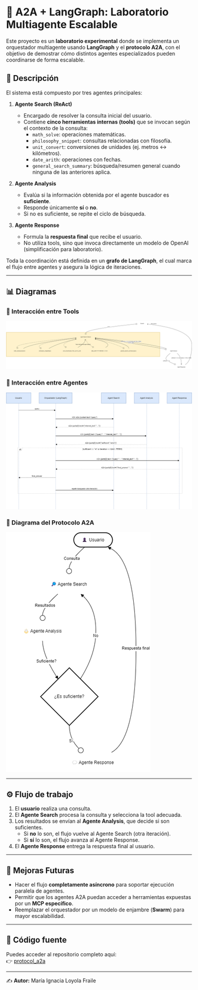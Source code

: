 # 🧩 A2A + LangGraph: Laboratorio Multiagente Escalable

Este proyecto es un **laboratorio experimental** donde se implementa un orquestador multiagente usando **LangGraph** y el **protocolo A2A**, con el objetivo de demostrar cómo distintos agentes especializados pueden coordinarse de forma escalable.

## 🚀 Descripción

El sistema está compuesto por tres agentes principales:

1. **Agente Search (ReAct)**  
   - Encargado de resolver la consulta inicial del usuario.  
   - Contiene **cinco herramientas internas (tools)** que se invocan según el contexto de la consulta:  
     - `math_solve`: operaciones matemáticas.  
     - `philosophy_snippet`: consultas relacionadas con filosofía.  
     - `unit_convert`: conversiones de unidades (ej. metros ↔ kilómetros).  
     - `date_arith`: operaciones con fechas.  
     - `general_search_summary`: búsqueda/resumen general cuando ninguna de las anteriores aplica.  

2. **Agente Analysis**  
   - Evalúa si la información obtenida por el agente buscador es **suficiente**.  
   - Responde únicamente **sí** o **no**.  
   - Si no es suficiente, se repite el ciclo de búsqueda.  

3. **Agente Response**  
   - Formula la **respuesta final** que recibe el usuario.  
   - No utiliza tools, sino que invoca directamente un modelo de OpenAI (simplificación para laboratorio).  

Toda la coordinación está definida en un **grafo de LangGraph**, el cual marca el flujo entre agentes y asegura la lógica de iteraciones.

---

## 📊 Diagramas

### 🔹 Interacción entre Tools
![Interacción entre Tools](/images/interaccion%20entre%20tools.png)

### 🔹 Interacción entre Agentes
![Interacción entre Agentes](/images/interaccion%20entre%20agentes.png)

### 🔹 Diagrama del Protocolo A2A
![Diagrama A2A](/images/diagrama%20protocolo%20a2a.png)

---

## ⚙️ Flujo de trabajo

1. El **usuario** realiza una consulta.  
2. El **Agente Search** procesa la consulta y selecciona la tool adecuada.  
3. Los resultados se envían al **Agente Analysis**, que decide si son suficientes.  
   - Si **no** lo son, el flujo vuelve al Agente Search (otra iteración).  
   - Si **sí** lo son, el flujo avanza al Agente Response.  
4. El **Agente Response** entrega la respuesta final al usuario.  

---

## 🔧 Mejoras Futuras

- Hacer el flujo **completamente asíncrono** para soportar ejecución paralela de agentes.  
- Permitir que los agentes A2A puedan acceder a herramientas expuestas por un **MCP específico**.  
- Reemplazar el orquestador por un modelo de enjambre (**Swarm**) para mayor escalabilidad.  

---

## 📂 Código fuente

Puedes acceder al repositorio completo aquí:  
👉 [protocol_a2a](https://github.com/ignacialoyfra/protocol_a2a)

---

✍️ **Autor:** María Ignacia Loyola Fraile  
